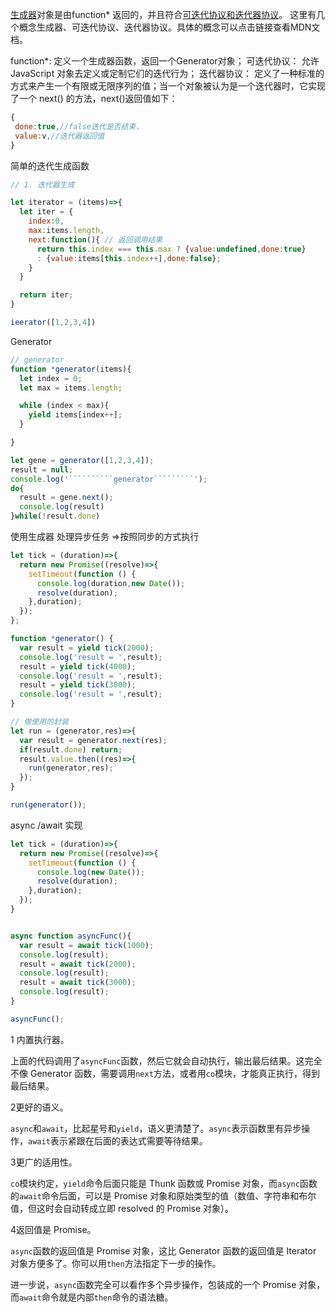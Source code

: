 [生成器](https://link.jianshu.com?t=https://developer.mozilla.org/zh-CN/docs/Web/JavaScript/Reference/Global_Objects/Generator)对象是由function* 返回的，并且符合[可迭代协议和迭代器协议](https://link.jianshu.com?t=https://developer.mozilla.org/zh-CN/docs/Web/JavaScript/Reference/Iteration_protocols#iterable)。
这里有几个概念生成器、可迭代协议、迭代器协议。具体的概念可以点击链接查看MDN文档。

function*: 定义一个生成器函数，返回一个Generator对象；
可迭代协议： 允许 JavaScript 对象去定义或定制它们的迭代行为；
迭代器协议： 定义了一种标准的方式来产生一个有限或无限序列的值；当一个对象被认为是一个迭代器时，它实现了一个 next() 的方法，next()返回值如下：

```javascript
{
 done:true,//false迭代是否结束，
 value:v,//迭代器返回值
}
```

简单的迭代生成函数

```javascript
// 1. 迭代器生成

let iterator = (items)=>{
  let iter = {
    index:0,
    max:items.length,
    next:function(){ // 返回调用结果
      return this.index === this.max ? {value:undefined,done:true}
      : {value:items[this.index++],done:false};
    }
  }

  return iter;
}

ieerator([1,2,3,4])
```

Generator

```javascript
// generator
function *generator(items){
  let index = 0;
  let max = items.length;

  while (index < max){
    yield items[index++];
  }

}

let gene = generator([1,2,3,4]);
result = null;
console.log('``````````generator`````````');
do{
  result = gene.next();
  console.log(result)
}while(!result.done)
```

使用生成器 处理异步任务   =>按照同步的方式执行

```javascript
let tick = (duration)=>{
  return new Promise((resolve)=>{
    setTimeout(function () {
      console.log(duration,new Date());
      resolve(duration);
    },duration);
  });
};

function *generator() {
  var result = yield tick(2000);
  console.log('result = ',result);
  result = yield tick(4000);
  console.log('result = ',result);
  result = yield tick(3000);
  console.log('result = ',result);
}

// 做使用的封装
let run = (generator,res)=>{
  var result = generator.next(res);
  if(result.done) return;
  result.value.then((res)=>{
    run(generator,res);
  });
}

run(generator());
```

async /await  实现

```javascript
let tick = (duration)=>{
  return new Promise((resolve)=>{
    setTimeout(function () {
      console.log(new Date());
      resolve(duration);
    },duration);
  });
}


async function asyncFunc(){
  var result = await tick(1000);
  console.log(result);
  result = await tick(2000);
  console.log(result);
  result = await tick(3000);
  console.log(result);
}

asyncFunc();
```



1 内置执行器。

上面的代码调用了`asyncFunc`函数，然后它就会自动执行，输出最后结果。这完全不像 Generator 函数，需要调用`next`方法，或者用`co`模块，才能真正执行，得到最后结果。

2更好的语义。

`async`和`await`，比起星号和`yield`，语义更清楚了。`async`表示函数里有异步操作，`await`表示紧跟在后面的表达式需要等待结果。

3更广的适用性。

`co`模块约定，`yield`命令后面只能是 Thunk 函数或 Promise 对象，而`async`函数的`await`命令后面，可以是 Promise 对象和原始类型的值（数值、字符串和布尔值，但这时会自动转成立即 resolved 的 Promise 对象）。

4返回值是 Promise。

`async`函数的返回值是 Promise 对象，这比 Generator 函数的返回值是 Iterator 对象方便多了。你可以用`then`方法指定下一步的操作。

进一步说，`async`函数完全可以看作多个异步操作，包装成的一个 Promise 对象，而`await`命令就是内部`then`命令的语法糖。

